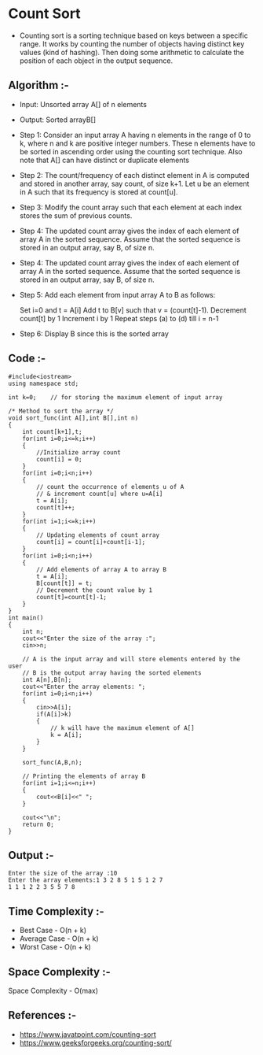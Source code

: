 # Count Sort

- Counting sort is a sorting technique based on keys between a specific range. It works by counting the number of objects having distinct key values (kind of hashing). Then doing some arithmetic to calculate the position of each object in the output sequence.

## Algorithm :-

- Input: Unsorted array A[] of n elements
- Output: Sorted arrayB[]
- Step 1: Consider an input array A having n elements in the range of 0 to k, where n and k are positive integer numbers. These n elements have to be sorted in ascending order using the counting sort technique. Also note that A[] can have distinct or duplicate elements

- Step 2: The count/frequency of each distinct element in A is computed and stored in another array, say count, of size k+1. Let u be an element in A such that its frequency is stored at count[u].

- Step 3: Modify the count array such that each element at each index 
  stores the sum of previous counts. 

- Step 4: The updated count array gives the index of each element of array A in the sorted sequence. Assume that the sorted sequence is stored in an output array, say B, of size n.

- Step 4: The updated count array gives the index of each element of array A in the sorted sequence. Assume that the sorted sequence is stored in an output array, say B, of size n.

- Step 5: Add each element from input array A to B as follows:
 
    Set i=0 and t = A[i]
Add t to B[v] such that v = (count[t]-1).
Decrement count[t] by 1
Increment i by 1
Repeat steps (a) to (d) till i = n-1

- Step 6: Display B since this is the sorted array


## Code :-
```
#include<iostream>
using namespace std;

int k=0; 	// for storing the maximum element of input array

/* Method to sort the array */
void sort_func(int A[],int B[],int n)    
{
	int count[k+1],t;
	for(int i=0;i<=k;i++)
	{
		//Initialize array count
		count[i] = 0;
	}
	for(int i=0;i<n;i++)
	{
	    // count the occurrence of elements u of A 
	    // & increment count[u] where u=A[i]
		t = A[i];
		count[t]++;			
	}
	for(int i=1;i<=k;i++)
	{
	    // Updating elements of count array 
		count[i] = count[i]+count[i-1];            
	}
	for(int i=0;i<n;i++)
	{
		// Add elements of array A to array B
		t = A[i];
		B[count[t]] = t;          
	    // Decrement the count value by 1
		count[t]=count[t]-1;		
	}
}
int main()
{
	int n;
	cout<<"Enter the size of the array :";
	cin>>n;
	
	// A is the input array and will store elements entered by the user
	// B is the output array having the sorted elements	
	int A[n],B[n]; 
	cout<<"Enter the array elements: ";
	for(int i=0;i<n;i++)        
	{
		cin>>A[i];
		if(A[i]>k)
		{
			// k will have the maximum element of A[]
			k = A[i];              
		}
	}
	
	sort_func(A,B,n);        
	
	// Printing the elements of array B
	for(int i=1;i<=n;i++)       
	{
		cout<<B[i]<<" ";
	}
	
	cout<<"\n";
	return 0;
}
```

## Output :-
```
Enter the size of the array :10
Enter the array elements:1 3 2 8 5 1 5 1 2 7
1 1 1 2 2 3 5 5 7 8
```

## Time Complexity :-
- Best Case	- O(n + k)
- Average Case  -	O(n + k)
- Worst Case  -  O(n + k)

## Space Complexity :-
Space Complexity - O(max)

## References :-
- https://www.javatpoint.com/counting-sort
- https://www.geeksforgeeks.org/counting-sort/
